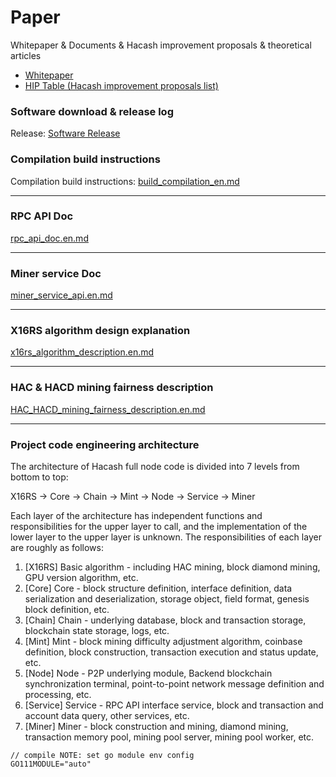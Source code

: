 # Paper
Whitepaper & Documents & Hacash improvement proposals & theoretical articles



- [Whitepaper](https://github.com/hacash/paper/blob/master/whitepaper.pdf)
- [HIP Table (Hacash improvement proposals list)](https://github.com/hacash/paper/blob/master/HIP/HIP-table.md)



### Software download & release log

Release: [Software Release](https://github.com/hacash/node/releases)

### Compilation build instructions 

Compilation build instructions: [build_compilation_en.md](https://github.com/hacash/paper/blob/master/build/build_compilation.md)

---

### RPC API Doc 

[rpc_api_doc.en.md](https://github.com/hacash/paper/blob/master/service/rpc_api_doc.md) 

---

### Miner service Doc

[miner_service_api.en.md](https://github.com/hacash/paper/blob/master/service/miner_service_api.md)



---

### X16RS algorithm design explanation

[x16rs_algorithm_description.en.md](https://github.com/hacash/paper/blob/master/tech/x16rs_algorithm_description.md)


---

### HAC & HACD mining fairness description

[HAC_HACD_mining_fairness_description.en.md](https://github.com/hacash/paper/blob/master/tech/HAC_HACD_mining_fairness_description.md)


---

### Project code engineering architecture

The architecture of Hacash full node code is divided into 7 levels from bottom to top:

X16RS -> Core -> Chain -> Mint -> Node -> Service -> Miner

Each layer of the architecture has independent functions and responsibilities for the upper layer to call, and the implementation of the lower layer to the upper layer is unknown. The responsibilities of each layer are roughly as follows:

1. [X16RS] Basic algorithm - including HAC mining, block diamond mining, GPU version algorithm, etc.
2. [Core] Core - block structure definition, interface definition, data serialization and deserialization, storage object, field format, genesis block definition, etc.
3. [Chain] Chain - underlying database, block and transaction storage, blockchain state storage, logs, etc.
4. [Mint] Mint - block mining difficulty adjustment algorithm, coinbase definition, block construction, transaction execution and status update, etc.
5. [Node] Node - P2P underlying module, Backend blockchain synchronization terminal, point-to-point network message definition and processing, etc.
6. [Service] Service - RPC API interface service, block and transaction and account data query, other services, etc.
7. [Miner] Miner - block construction and mining, diamond mining, transaction memory pool, mining pool server, mining pool worker, etc.


```cgo
// compile NOTE: set go module env config
GO111MODULE="auto"
```
